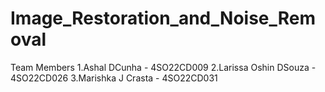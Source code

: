 # Image_Restoration_and_Noise_Removal

Team Members
1.Ashal DCunha - 4SO22CD009
2.Larissa Oshin DSouza - 4SO22CD026
3.Marishka J Crasta - 4SO22CD031
